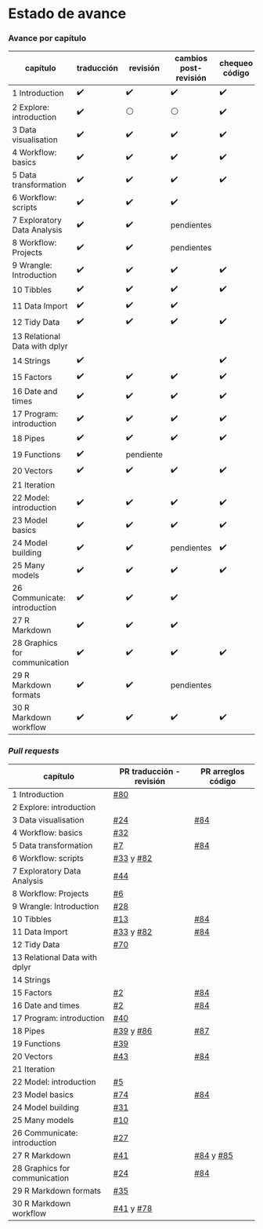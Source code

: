 # Estado de avance

### Avance por capítulo

| capítulo | traducción | revisión | cambios post-revisión | chequeo código | edición texto
|----|----|----|----|----|----|
| 1 Introduction |:heavy_check_mark:|:heavy_check_mark:|:heavy_check_mark:|:heavy_check_mark:||
| 2 Explore: introduction |:heavy_check_mark:|:white_circle:|:white_circle:|:heavy_check_mark:|
| 3 Data visualisation |:heavy_check_mark:|:heavy_check_mark:|:heavy_check_mark:|:heavy_check_mark:||
| 4 Workflow: basics |:heavy_check_mark:|:heavy_check_mark:|:heavy_check_mark:|:heavy_check_mark:||
| 5 Data transformation|:heavy_check_mark:|:heavy_check_mark:|:heavy_check_mark:|:heavy_check_mark:||
| 6 Workflow: scripts |:heavy_check_mark:|:heavy_check_mark:|:heavy_check_mark:|||
| 7 Exploratory Data Analysis |:heavy_check_mark:|:heavy_check_mark:| pendientes |||
| 8 Workflow: Projects |:heavy_check_mark:|:heavy_check_mark:|pendientes
| 9 Wrangle: Introduction |:heavy_check_mark:|:heavy_check_mark:|:heavy_check_mark:|:heavy_check_mark:||
| 10 Tibbles |:heavy_check_mark:|:heavy_check_mark:|:heavy_check_mark:|:heavy_check_mark:||
| 11 Data Import |:heavy_check_mark:|:heavy_check_mark:|:heavy_check_mark:|
| 12 Tidy Data |:heavy_check_mark:|:heavy_check_mark:|:heavy_check_mark:|:heavy_check_mark:||
| 13 Relational Data with dplyr |
| 14 Strings |:heavy_check_mark:|||:heavy_check_mark:
| 15 Factors |:heavy_check_mark:|:heavy_check_mark:|:heavy_check_mark:|:heavy_check_mark:|
| 16 Date and times|:heavy_check_mark:|:heavy_check_mark:|:heavy_check_mark:|:heavy_check_mark:|
| 17 Program: introduction |:heavy_check_mark:|:heavy_check_mark:|:heavy_check_mark:|:heavy_check_mark:
| 18 Pipes |:heavy_check_mark:|:heavy_check_mark:|:heavy_check_mark:|:heavy_check_mark:||
| 19 Functions |:heavy_check_mark:|pendiente|  |
| 20 Vectors |:heavy_check_mark:|:heavy_check_mark:|:heavy_check_mark:|:heavy_check_mark:
| 21 Iteration |
| 22 Model: introduction |:heavy_check_mark:|:heavy_check_mark:|:heavy_check_mark:|:heavy_check_mark:
| 23 Model basics |:heavy_check_mark:|:heavy_check_mark:|:heavy_check_mark:|:heavy_check_mark:
| 24 Model building|:heavy_check_mark:|:heavy_check_mark:|pendientes|:heavy_check_mark:
| 25 Many models |:heavy_check_mark:|:heavy_check_mark:|:heavy_check_mark:|:heavy_check_mark:
| 26 Communicate: introduction|:heavy_check_mark:|:heavy_check_mark:|:heavy_check_mark:
| 27 R Markdown |:heavy_check_mark:|:heavy_check_mark:|:heavy_check_mark:|
| 28 Graphics for communication | :heavy_check_mark:|:heavy_check_mark:|:heavy_check_mark:|:heavy_check_mark:
| 29 R Markdown formats |:heavy_check_mark:|:heavy_check_mark:| pendientes
| 30 R Markdown workflow |:heavy_check_mark:|:heavy_check_mark:|:heavy_check_mark:|:heavy_check_mark:

### _Pull requests_

| capítulo | PR traducción - revisión | PR arreglos código
|----|----|----|
| 1 Introduction |[#80](https://github.com/cienciadedatos/r4ds/pull/80)|
| 2 Explore: introduction ||
| 3 Data visualisation |[#24](https://github.com/cienciadedatos/r4ds/pull/24)| [#84](https://github.com/cienciadedatos/r4ds/pull/84)|
| 4 Workflow: basics | [#32](https://github.com/cienciadedatos/r4ds/pull/32)|
| 5 Data transformation|[#7](https://github.com/cienciadedatos/r4ds/pull/7)| [#84](https://github.com/cienciadedatos/r4ds/pull/84)|
| 6 Workflow: scripts |[#33](https://github.com/cienciadedatos/r4ds/pull/33) y [#82](https://github.com/cienciadedatos/r4ds/pull/82)|
| 7 Exploratory Data Analysis |[#44](https://github.com/cienciadedatos/r4ds/pull/44) |
| 8 Workflow: Projects |[#6](https://github.com/cienciadedatos/r4ds/pull/6)|
| 9 Wrangle: Introduction |[#28](https://github.com/cienciadedatos/r4ds/pull/28)|
| 10 Tibbles |[#13](https://github.com/cienciadedatos/r4ds/pull/13)|[#84](https://github.com/cienciadedatos/r4ds/pull/84)|
| 11 Data Import |[#33](https://github.com/cienciadedatos/r4ds/pull/33) y [#82](https://github.com/cienciadedatos/r4ds/pull/82)|[#84](https://github.com/cienciadedatos/r4ds/pull/84)|
| 12 Tidy Data |[#70](https://github.com/cienciadedatos/r4ds/pull/70)|
| 13 Relational Data with dplyr ||
| 14 Strings ||
| 15 Factors |[#2](https://github.com/cienciadedatos/r4ds/pull/2)|[#84](https://github.com/cienciadedatos/r4ds/pull/84)|
| 16 Date and times|[#2](https://github.com/cienciadedatos/r4ds/pull/2)|[#84](https://github.com/cienciadedatos/r4ds/pull/84)|
| 17 Program: introduction |[#40](https://github.com/cienciadedatos/r4ds/pull/40)|
| 18 Pipes | [#39](https://github.com/cienciadedatos/r4ds/pull/39) y [#86](https://github.com/cienciadedatos/r4ds/pull/86)| [#87](https://github.com/cienciadedatos/r4ds/pull/87)
| 19 Functions |[#39](https://github.com/cienciadedatos/r4ds/pull/39)|
| 20 Vectors|[#43](https://github.com/cienciadedatos/r4ds/pull/43)|[#84](https://github.com/cienciadedatos/r4ds/pull/84)|
| 21 Iteration |
| 22 Model: introduction|[#5](https://github.com/cienciadedatos/r4ds/pull/5)|
| 23 Model basics |[#74](https://github.com/cienciadedatos/r4ds/pull/74)|[#84](https://github.com/cienciadedatos/r4ds/pull/84)|
| 24 Model building|[#31](https://github.com/cienciadedatos/r4ds/pull/31)|
| 25 Many models |[#10](https://github.com/cienciadedatos/r4ds/pull/10)|
| 26 Communicate: introduction|[#27](https://github.com/cienciadedatos/r4ds/pull/27)|
| 27 R Markdown|[#41](https://github.com/cienciadedatos/r4ds/pull/41)|[#84](https://github.com/cienciadedatos/r4ds/pull/84) y [#85](https://github.com/cienciadedatos/r4ds/pull/85)|
| 28 Graphics for communication |[#24](https://github.com/cienciadedatos/r4ds/pull/24)|[#84](https://github.com/cienciadedatos/r4ds/pull/84)|
| 29 R Markdown formats|[#35](https://github.com/cienciadedatos/r4ds/pull/35)|
| 30 R Markdown workflow |[#41](https://github.com/cienciadedatos/r4ds/pull/41) y [#78](https://github.com/cienciadedatos/r4ds/pull/78)

